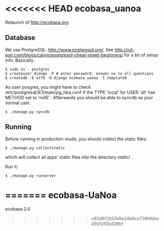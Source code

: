 <<<<<<< HEAD
ecobasa_uanoa
=============

Relaunch of http://ecobasa.org


Database
--------

We use PostgreSQL: http://www.postgresql.org/.
See http://od-eon.com/blogs/calvin/postgresql-cheat-sheet-beginners/
for a bit of setup info. Basically:

	$ sudo su - postgres
	$ createuser django -P # enter password, answer no to all questions
	$ createdb -E utf8 -O django ecobasa_uanoa -T template0

As user posgres, you might have to check /etc/postgresql/9.1/main/pg_hba.conf
if the TYPE 'local' for USER 'all' has METHOD set to 'md5' . Afterwards you
should be able to syncdb as your normal user:

	$ ./manage.py syncdb


Running
-------

Before running in production mode, you should collect the static files:

	$ ./manage.py collectstatic

which will collect all apps' static files into the directory static/ .


Run it:

	$ ./manage.py runserver
=======
ecobasa-UaNoa
=============

ecobasa 2.0
>>>>>>> c60d6f2057e0e24b6ce739f4bbc49d12f0bd28bf
